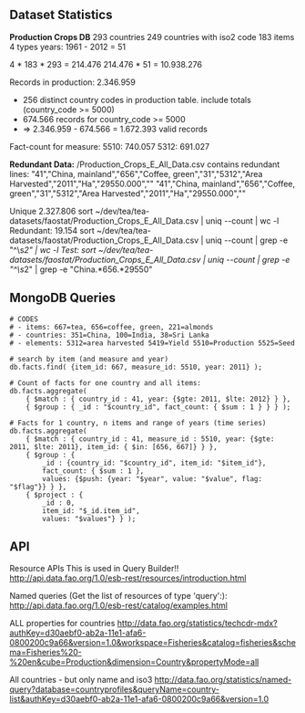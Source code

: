 ## Dataset Statistics

__Production Crops DB__
293 countries
249 countries with iso2 code
183 items
4 types
years: 1961 - 2012 = 51

4 * 183 * 293 = 214.476
214.476 * 51  = 10.938.276

Records in production: 2.346.959
- 256 distinct country codes in production table. include totals (country_code >= 5000)
- 674.566 records for country_code >= 5000
- => 2.346.959 - 674.566 = 1.672.393 valid records

Fact-count for measure:
5510: 740.057
5312: 691.027


__Redundant Data:__
/Production_Crops_E_All_Data.csv contains redundant lines:
"41","China, mainland","656","Coffee, green","31","5312","Area Harvested","2011","Ha","29550.000",""
"41","China, mainland","656","Coffee, green","31","5312","Area Harvested","2011","Ha","29550.000",""

Unique 2.327.806
sort ~/dev/tea/tea-datasets/faostat/Production_Crops_E_All_Data.csv | uniq --count | wc -l
Redundant: 19.154
sort ~/dev/tea/tea-datasets/faostat/Production_Crops_E_All_Data.csv | uniq --count | grep -e "^\s*2" | wc -l
Test:
sort ~/dev/tea/tea-datasets/faostat/Production_Crops_E_All_Data.csv | uniq --count | grep -e "^\s*2" | grep -e "China.*656.*29550"


## MongoDB Queries
```
# CODES
# - items: 667=tea, 656=coffee, green, 221=almonds
# - countries: 351=China, 100=India, 38=Sri Lanka
# - elements: 5312=area harvested 5419=Yield 5510=Production 5525=Seed

# search by item (and measure and year)
db.facts.find( {item_id: 667, measure_id: 5510, year: 2011} );

# Count of facts for one country and all items:
db.facts.aggregate(
    { $match : { country_id : 41, year: {$gte: 2011, $lte: 2012} } },
    { $group : { _id : "$country_id", fact_count: { $sum : 1 } } } );

# Facts for 1 country, n items and range of years (time series)
db.facts.aggregate(
    { $match : { country_id : 41, measure_id : 5510, year: {$gte: 2011, $lte: 2011}, item_id: { $in: [656, 667]} } },
    { $group : { 
        _id : {country_id: "$country_id", item_id: "$item_id"},
        fact_count: { $sum : 1 },
        values: {$push: {year: "$year", value: "$value", flag: "$flag"}} } },
    { $project : {
        _id : 0,
        item_id: "$_id.item_id",
        values: "$values"} } );
```




## API

Resource APIs
This is used in Query Builder!!
http://api.data.fao.org/1.0/esb-rest/resources/introduction.html

Named queries (Get the list of resources of type 'query':):
http://api.data.fao.org/1.0/esb-rest/catalog/examples.html

ALL properties for countries
http://data.fao.org/statistics/techcdr-mdx?authKey=d30aebf0-ab2a-11e1-afa6-0800200c9a66&version=1.0&workspace=Fisheries&catalog=fisheries&schema=Fisheries%20-%20en&cube=Production&dimension=Country&propertyMode=all

All countries - but only name and iso3
http://data.fao.org/statistics/named-query?database=countryprofiles&queryName=country-list&authKey=d30aebf0-ab2a-11e1-afa6-0800200c9a66&version=1.0

